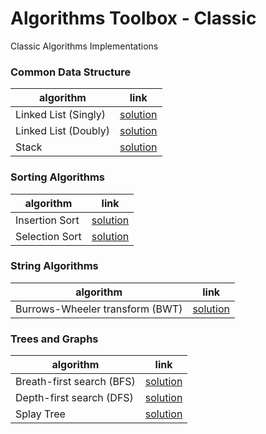 # Algorithms Toolbox - Classic 
  
Classic Algorithms Implementations


### Common Data Structure
| algorithm | link | 
|---|---|
| Linked List (Singly) | [solution](singly-linked-list) |
| Linked List (Doubly) | [solution](doubly-linked-list) |
| Stack |  [solution](stack) |


### Sorting Algorithms
| algorithm | link | 
|---|---|
| Insertion Sort | [solution](insertion-sort) |
| Selection Sort | [solution](selection-sort) |

### String Algorithms
| algorithm | link | 
|---|---|
| Burrows-Wheeler transform (BWT) | [solution](bwt) |

### Trees and Graphs
| algorithm | link | 
|---|---|
| Breath-first search (BFS) | [solution](bfs) |
| Depth-first search (DFS) | [solution](dfs) |
| Splay Tree | [solution](splay-tree) |